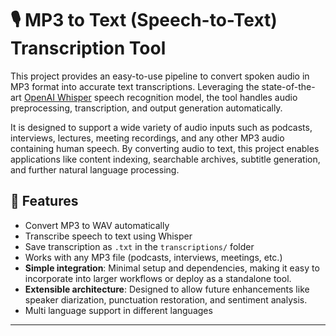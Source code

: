 # 🎙️ MP3 to Text (Speech-to-Text) Transcription Tool

This project provides an easy-to-use pipeline to convert spoken audio in MP3 format into accurate text transcriptions. Leveraging the state-of-the-art [OpenAI Whisper](https://github.com/openai/whisper) speech recognition model, the tool handles audio preprocessing, transcription, and output generation automatically.

It is designed to support a wide variety of audio inputs such as podcasts, interviews, lectures, meeting recordings, and any other MP3 audio containing human speech. By converting audio to text, this project enables applications like content indexing, searchable archives, subtitle generation, and further natural language processing.


## 📌 Features

- Convert MP3 to WAV automatically
- Transcribe speech to text using Whisper
- Save transcription as `.txt` in the `transcriptions/` folder
- Works with any MP3 file (podcasts, interviews, meetings, etc.)
- **Simple integration**: Minimal setup and dependencies, making it easy to incorporate into larger workflows or deploy as a standalone tool.
- **Extensible architecture**: Designed to allow future enhancements like speaker diarization, punctuation restoration, and sentiment analysis.
- Multi language support in different languages


---